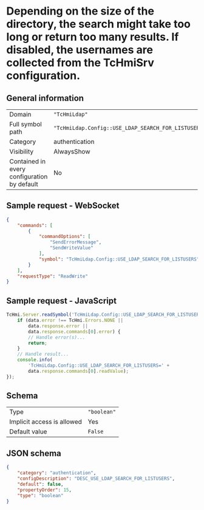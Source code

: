 # Depending on the size of the directory, the search might take too long or return too many results. If disabled, the usernames are collected from the TcHmiSrv configuration.

## General information

|  |  |
| - | - |
| Domain | `"TcHmiLdap"` |
| Full symbol path | `"TcHmiLdap.Config::USE_LDAP_SEARCH_FOR_LISTUSERS"` |
| Category | authentication |
| Visibility | AlwaysShow |
| Contained in every configuration by default | No |

## Sample request - WebSocket

```json
{
    "commands": [
        {
            "commandOptions": [
                "SendErrorMessage",
                "SendWriteValue"
            ],
            "symbol": "TcHmiLdap.Config::USE_LDAP_SEARCH_FOR_LISTUSERS"
        }
    ],
    "requestType": "ReadWrite"
}
```

## Sample request - JavaScript

```javascript
TcHmi.Server.readSymbol('TcHmiLdap.Config::USE_LDAP_SEARCH_FOR_LISTUSERS', data => {
    if (data.error !== TcHmi.Errors.NONE ||
        data.response.error ||
        data.response.commands[0].error) {
        // Handle error(s)...
        return;
    }
    // Handle result...
    console.info(
        'TcHmiLdap.Config::USE_LDAP_SEARCH_FOR_LISTUSERS=' +
        data.response.commands[0].readValue);
});
```

## Schema

|  |  |
| - | - |
| Type | `"boolean"` |
| Implicit access is allowed | Yes |
| Default value | `False` |

## JSON schema

```json
{
    "category": "authentication",
    "configDescription": "DESC_USE_LDAP_SEARCH_FOR_LISTUSERS",
    "default": false,
    "propertyOrder": 15,
    "type": "boolean"
}
```
